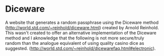 # Diceware

A website that generates a random passphrase using the Diceware method (http://world.std.com/~reinhold/diceware.html) created by Arnold Reinhold.
This wasn't created to offer an alternative implementation of the Diceware method and I aknowledge that the following is not more secure/truly random than the analogue equivalent of using quality casino dice as suggested. (http://world.std.com/~reinhold/dicewarefaq.html#electronic).
